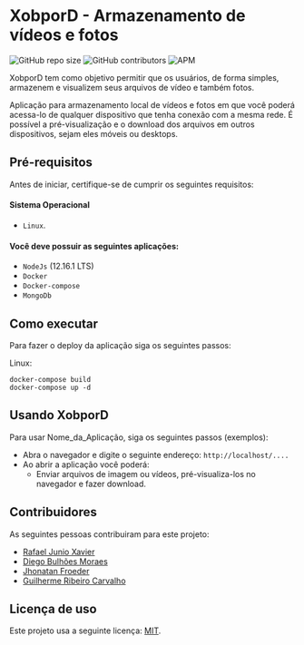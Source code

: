 # XobporD - Armazenamento de vídeos e fotos

<!--- Exemplos de badges. Acesse https://shields.io para outras opções. Você pode querer incluir informações de dependencias, build, testes, licença, etc. --->
![GitHub repo size](https://img.shields.io/github/repo-size/rafael-junio/progweb-template)
![GitHub contributors](https://img.shields.io/github/contributors/rafael-junio/progweb-template)
![APM](https://img.shields.io/apm/l/vim-mode)

XobporD tem como objetivo permitir que os usuários, de forma simples, armazenem e visualizem seus arquivos de vídeo e também fotos. 

Aplicação para armazenamento local de vídeos e fotos em que você poderá acessa-lo de qualquer dispositivo que tenha conexão com a mesma rede.
É possível a pré-visualização e o download dos arquivos em outros dispositivos, sejam eles móveis ou desktops.

## Pré-requisitos

Antes de iniciar, certifique-se de cumprir os seguintes requisitos:
#### Sistema Operacional
* `Linux`.
#### Você deve possuir as seguintes aplicações:
* `NodeJs` (12.16.1 LTS)
* `Docker`
* `Docker-compose`
* `MongoDb`

## Como executar

Para fazer o deploy da aplicação siga os seguintes passos:

Linux:
```
docker-compose build
docker-compose up -d
```

## Usando XobporD

Para usar Nome_da_Aplicação, siga os seguintes passos (exemplos):

* Abra o navegador e digite o seguinte endereço: `http://localhost/....`
* Ao abrir a aplicação você poderá:
  * Enviar arquivos de imagem ou vídeos, pré-visualiza-los no navegador e fazer download.

## Contribuidores

As seguintes pessoas contribuiram para este projeto:

* [Rafael Junio Xavier](https://github.com/rafael-junio)
* [Diego Bulhões Moraes](https://github.com/DiegoBulhoes/)
* [Jhonatan Froeder](https://github.com/froeder)
* [Guilherme Ribeiro Carvalho](https://github.com/guilhermercarvalho)

## Licença de uso

Este projeto usa a seguinte licença: [MIT](https://choosealicense.com/licenses/mit/).

